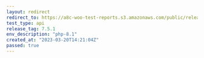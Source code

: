 ```yaml
---
layout: redirect
redirect_to: https://a8c-woo-test-reports.s3.amazonaws.com/public/release/7.5.1/php-8.1/api/index.html
test_type: api
release_tag: 7.5.1
env_description: "php-8.1"
created_at: "2023-03-20T14:21:04Z"
passed: true
---
```

